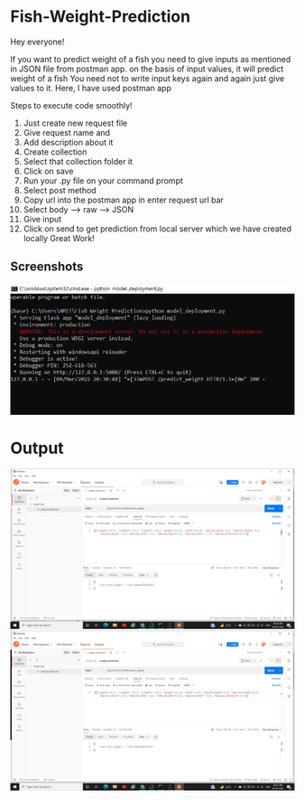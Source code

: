 # Fish-Weight-Prediction

Hey everyone!

If you want to predict weight of a fish you need to give inputs as mentioned in JSON file from postman app. on the basis of input values, it will predict weight of a fish
You need not to write input keys again and again just give values to it. 
Here, I have used postman app

Steps to execute code smoothly!

1) Just create new request file 
2) Give request name and 
3) Add description about it 
4) Create collection 
5) Select that collection folder it 
6) Click on save 
7) Run your .py file on your command prompt 
8) Select post method
9) Copy url into the postman app in enter request url bar
10) Select body --> raw --> JSON 
11) Give input
12) Click on send to get prediction from local server which we have created locally
Great Work!

## Screenshots

![App Screenshot](https://raw.githubusercontent.com/amit9594/Fish-Weight-Prediction/master/Screenshorts/3.PNG)

# Output 

![App Screenshot](https://raw.githubusercontent.com/amit9594/Fish-Weight-Prediction/master/Screenshorts/2.png)
![App Screenshot](https://raw.githubusercontent.com/amit9594/Fish-Weight-Prediction/master/Screenshorts/1.png)
